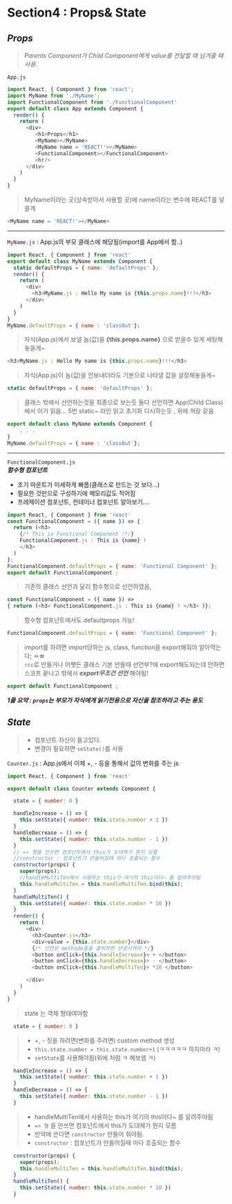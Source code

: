 # Section4 : Props& State

## ***Props***
 > *Parents Component가 Child Component에게 value를 전달할 때 넘겨줄 때 사용.*

`App.js`
```javascript
import React, { Component } from 'react';
import MyName from './MyName';
import FunctionalComponent from './FunctionalComponent'
export default class App extends Component {
  render() {
    return (
      <div>
         <h1>Props</h1>
         <MyName></MyName>
         <MyName name = 'REACT!'></MyName>
         <FunctionalComponent></FunctionalComponent>
         <hr/>
      </div> 
    )
  }
}
```
 > MyName이라는 곳(상속받아서 사용할 곳)에 name이라는 변수에 REACT를 넣을게
```javascript
<MyName name = 'REACT!'></MyName>
```
---
`MyName.js` : App.js의 부모 클래스에 해당됨(import를 App에서 함..)
```javascript
import React, { Component } from 'react'
export default class MyName extends Component {
  static defaultProps = { name: 'defaultProps' };
  render() {
    return (
      <div>
        <h3>MyName.js : Hello My name is {this.props.name}!!!</h3>
      </div>
    )
  }
}
MyName.defaultProps = { name : 'classOut'};
```
 > 자식(App.js)에서 보낼 놈(값)을 **{this.props.name}** 으로 받을수 있게 세팅해놓을게~
```javascript
<h3>MyName.js : Hello My name is {this.props.name}!!!</h3>
```
 > 자식(App.js)이 놈(값)을 안보내더라도 기본으로 나타낼 값을 설정해놓을게~
```javascript
static defaultProps = { name: 'defaultProps' };
```
 > 클래스 밖에서 선언하는것을 최종으로 보는듯 둘다 선언하면 App(Child Class)에서 이거 읽음... 5번 static~ 라인 읽고 초기화 다시하는듯 , 위에 꺼랑 같음
```javascript
export default class MyName extends Component {
    . . .
}
MyName.defaultProps = { name : 'classOut'};
```
<hr>

`FunctionalComponent.js`   
***함수형 컴포넌트***
 - 초기 마운트가 미세하게 빠름(클래스로 만드는 것 보다...)
 - 필요한 것만으로 구성하기에 메모리값도 적어짐  
 - 프레제이션 컴포넌트, 컨테이너 컴포넌트 알아보기....
```javascript
import React, { Component } from 'react'
const FunctionalComponent = ({ name }) => {
  return (<h3>
    {/* This is Functional Component !*/}
    FunctionalComponent.js : This is {name} !
    </h3>
  )
};
FunctionalComponent.defaultProps = { name: 'Functional Component' };
export default FunctionalComponent ;
```
 > 기존의 클래스 선언과 달리 함수형으로 선언하였음, 
```javascript
const FunctionalComponent = ({ name }) => 
{ return (<h3> FunctionalComponent.js : This is {name} ! </h3> )};
```
> 함수형 컴포넌트에서도 defaultprops 가능!
```javascript
FunctionalComponent.defaultProps = { name: 'Functional Component' };
```
> import를 하려면 import당하는 js, class, function을 export해줘야 알아먹는다; ㅆㅃ     
> `rcc`로 만들거나 어쨋든 클래스 기본 만들때 선언부?에 export해도되는데 안하면 스코프 끝나고 밖에서 ***export무조건 선언*** 해야됨!
```javascript
export default FunctionalComponent ;
```

___1줄 요약 : `props`는 부모가 자식에게 읽기전용으로 자신을 참조하라고 주는 용도___





## ***State***
 > - 컴포넌트 자신이 들고있다.
 > - 변경이 필요하면 `seState()`를 사용

`Counter.js` : App.js에서 이제 +, - 등을 통해서 값의 변화를 주는 js
```javascript
import React, { Component } from 'react'

export default class Counter extends Component {

  state = { number: 0 }

  handleIncrease = () => {
    this.setState({ number: this.state.number + 1 })
  }
  handleDecrease = () => {
    this.setState({ number: this.state.number - 1 })
  }
  // => 형을 안쓰면 컴포넌트에서 this가 도대체가 뭔지 모름
  //constructor : 컴포넌트가 만들어질때 마다 호출되는 함수
  constructor(props) {
    super(props);
    //handleMultiTen에서 사용하는 this가 여기의 this이다~ 를 알려주야됨
    this.handleMultiTen = this.handleMultiTen.bind(this);
  }
  handleMultiTen() {
    this.setState({ number: this.state.number * 10 })
  }
  render() {
    return (
      <div>
        <h3>Counter.js</h3>
        <div>value = {this.state.number}</div>
        {/* 선언된 methode들을 클릭하면 반응시켜라 */}
        <button onClick={this.handleIncrease}> + </button>
        <button onClick={this.handleDecrease}> - </button>
        <button onClick={this.handleMultiTen}> *10 </button>

      </div>
    )
  }
}
```

> state 는 객체 형태여야함
```javascript
  state = { number: 0 }
```
 > - +, - 짓을 하려면(변화를 주려면) custom method 생성  
 > - `this.state.number = this.state.number+1` (ㅋㅋㅋㅋㅋ 하지마라 ㅋ)
 > - `setState`를 사용해야됨(위에 처럼 ㅋ 해보셈 ㅋ)
```javascript
  handleIncrease = () => {
    this.setState({ number: this.state.number + 1 })
  }
  handleDecrease = () => {
    this.setState({ number: this.state.number - 1 })
  }
```
 > - handleMultiTen에서 사용하는 this가 여기의 this이다~ 를 알려주야됨
 > - `=> 형` 을 안쓰면 컴포넌트에서 this가 도대체가 뭔지 모름
 > - 만약에 쓴다면 `constructor` 만들어 줘야됨.
 > - `constructor` : 컴포넌트가 만들어질때 마다 호출되는 함수
```javascript
  constructor(props) {
    super(props);
    this.handleMultiTen = this.handleMultiTen.bind(this);
  }
  handleMultiTen() {
    this.setState({ number: this.state.number * 10 })
  }
```
